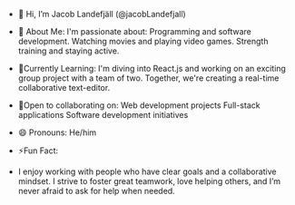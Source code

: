 - 👋 Hi, I’m Jacob Landefjäll (@jacobLandefjall)
- 👀 About Me:
I'm passionate about:
    Programming and software development.
    Watching movies and playing video games.
    Strength training and staying active.
  
- 🌱Currently Learning:
I'm diving into React.js and working on an exciting group project with a team of two. Together, we're creating a real-time collaborative text-editor.

- 💞️Open to collaborating on:
    Web development projects
    Full-stack applications
    Software development initiatives
  
- 😄 Pronouns:
    He/him

- ⚡Fun Fact:
- I enjoy working with people who have clear goals and a collaborative mindset. I strive to foster great teamwork, love helping others, and I’m never afraid to ask for help when needed.
  

